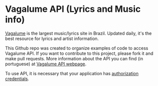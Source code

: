 Vagalume API (Lyrics and Music info)
===
[Vagalume](http://www.vagalume.com.br/) is the largest music/lyrics site in Brazil. Updated daily, it's the best resource for lyrics and artist information.

This Github repo was created to organize examples of code to access Vagalume API. If you want to contribute to this project, please fork it and make pull requests.
More information about the API you can find (in portuguese) at [Vagalume API webpage](http://api.vagalume.com.br/).

To use API, it is necessary that your application has [authorization credentials](https://auth.vagalume.com.br/settings/api/).
